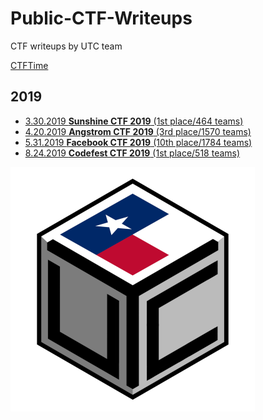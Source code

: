 # Public-CTF-Writeups
CTF writeups by UTC team

[CTFTime](https://ctftime.org/team/75919)


## 2019
* [3.30.2019 **Sunshine CTF 2019** (1st place/464 teams)](sunshinectf-2019)
* [4.20.2019 **Angstrom CTF 2019** (3rd place/1570 teams)](angstromctf-2019)
* [5.31.2019 **Facebook CTF 2019** (10th place/1784 teams)](fbctf-2019)
* [8.24.2019 **Codefest CTF 2019** (1st place/518 teams)](codefestctf-2019)


![](./utc-shaded.png)
